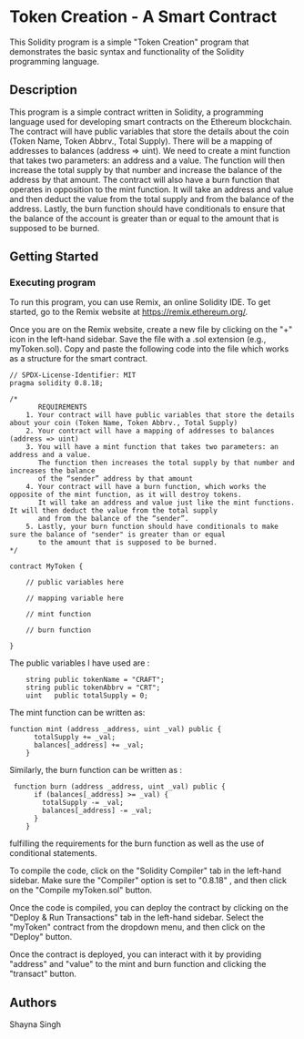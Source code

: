 # Token Creation - A Smart Contract

This Solidity program is a simple "Token Creation" program that demonstrates the basic syntax and functionality of the Solidity programming language. 

## Description

This program is a simple contract written in Solidity, a programming language used for developing smart contracts on the Ethereum blockchain. The contract will have public variables that store the details about the coin (Token Name, Token Abbrv., Total Supply).
There will be a mapping of addresses to balances (address => uint).
We need to create a mint function that takes two parameters: an address and a value. The function will then increase the total supply by that number and increase the balance of the address by that amount.
The contract will also have a burn function that operates in opposition to the mint function. It will take an address and value and then deduct the value from the total supply and from the balance of the address.
Lastly, the burn function should have conditionals to ensure that the balance of the account is greater than or equal to the amount that is supposed to be burned.

## Getting Started

### Executing program

To run this program, you can use Remix, an online Solidity IDE. To get started, go to the Remix website at https://remix.ethereum.org/.

Once you are on the Remix website, create a new file by clicking on the "+" icon in the left-hand sidebar. Save the file with a .sol extension (e.g., myToken.sol). Copy and paste the following code into the file which works as a structure for the smart contract.

```
// SPDX-License-Identifier: MIT
pragma solidity 0.8.18;

/*
       REQUIREMENTS
    1. Your contract will have public variables that store the details about your coin (Token Name, Token Abbrv., Total Supply)
    2. Your contract will have a mapping of addresses to balances (address => uint)
    3. You will have a mint function that takes two parameters: an address and a value. 
       The function then increases the total supply by that number and increases the balance 
       of the “sender” address by that amount
    4. Your contract will have a burn function, which works the opposite of the mint function, as it will destroy tokens. 
       It will take an address and value just like the mint functions. It will then deduct the value from the total supply 
       and from the balance of the “sender”.
    5. Lastly, your burn function should have conditionals to make sure the balance of "sender" is greater than or equal 
       to the amount that is supposed to be burned.
*/

contract MyToken {

    // public variables here

    // mapping variable here

    // mint function

    // burn function

}
```
The public variables I have used are :
```
    string public tokenName = "CRAFT";
    string public tokenAbbrv = "CRT";
    uint   public totalSupply = 0;
```
The mint function can be written as:
```
function mint (address _address, uint _val) public {
      totalSupply += _val;
      balances[_address] += _val;
    }
```
Similarly, the burn function can be written as :
```
 function burn (address _address, uint _val) public {
      if (balances[_address] >= _val) {
        totalSupply -= _val;
        balances[_address] -= _val;
      }
    }
```
fulfilling the requirements for the burn function as well as the use of conditional statements.

To compile the code, click on the "Solidity Compiler" tab in the left-hand sidebar. Make sure the "Compiler" option is set to "0.8.18" , and then click on the "Compile myToken.sol" button.

Once the code is compiled, you can deploy the contract by clicking on the "Deploy & Run Transactions" tab in the left-hand sidebar. Select the "myToken" contract from the dropdown menu, and then click on the "Deploy" button.

Once the contract is deployed, you can interact with it by providing "address" and "value" to the mint and burn function and clicking the "transact" button. 

## Authors

Shayna Singh 


